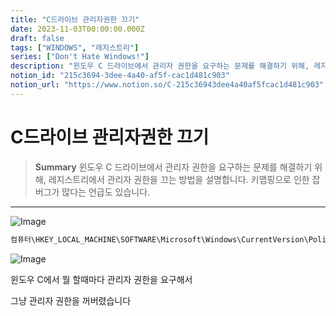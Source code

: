 ```yaml
---
title: "C드라이브 관리자권한 끄기"
date: 2023-11-03T00:00:00.000Z
draft: false
tags: ["WINDOWS", "레지스트리"]
series: ["Don't Hate Windows!"]
description: "윈도우 C 드라이브에서 관리자 권한을 요구하는 문제를 해결하기 위해, 레지스트리에서 관리자 권한을 끄는 방법을 설명합니다. 키맵핑으로 인한 잡버그가 많다는 언급도 있습니다."
notion_id: "215c3694-3dee-4a40-af5f-cac1d481c903"
notion_url: "https://www.notion.so/C-215c36943dee4a40af5fcac1d481c903"
---
```


# C드라이브 관리자권한 끄기

> **Summary**
> 윈도우 C 드라이브에서 관리자 권한을 요구하는 문제를 해결하기 위해, 레지스트리에서 관리자 권한을 끄는 방법을 설명합니다. 키맵핑으로 인한 잡버그가 많다는 언급도 있습니다.

---

![Image](https://prod-files-secure.s3.us-west-2.amazonaws.com/09ccd4d5-876c-4bba-bbdf-cc77a0a11257/11cd1f3c-70bb-4ab7-9e2c-2f1936e43f10/Untitled.png?X-Amz-Algorithm=AWS4-HMAC-SHA256&X-Amz-Content-Sha256=UNSIGNED-PAYLOAD&X-Amz-Credential=ASIAZI2LB46676RG6ZIJ%2F20250724%2Fus-west-2%2Fs3%2Faws4_request&X-Amz-Date=20250724T081023Z&X-Amz-Expires=3600&X-Amz-Security-Token=IQoJb3JpZ2luX2VjEAAaCXVzLXdlc3QtMiJHMEUCIASVRsk1jlST2fbh4P27PnpW2aq7EwYloE3RXNXRHnmaAiEA8JG2P9Kf183Kx%2Fz3hYwVWJQ9xAqNAlbFArq460ifRdcq%2FwMIKRAAGgw2Mzc0MjMxODM4MDUiDFA2GvPObNmP4Y0MnSrcA1gi%2BOnLvhDttNFrhCmitiwADTD0B4boVEC2UNhmdxJwvAXwP8bPcgRKj9W3pcyjSj%2BeAVtklD1WowFddSwDfa97OsK5NJyE29xS6ap6%2FzdvumPDvqyhL71Otk2Gj8zEheLI0LsN8io5FDzAH1Gs5NPK0MSIdqewzZnJk8J1zzPQtg6WbRbegygEk1wY0pMnZWkS7p7bgYcUAqcDxtuXPT2IPrirA4CL6LohR7FnzAi1tu1%2BhH67jCnlwxZgA82yKrXwLhpr6IYvbD04nXdL95WOw3MCNDi5Y8VY%2BW%2BaBFNI3e1fjFXnaNrOEReLGJAtmqZLK4QeX2kC8LJ49V7jW0CgGxKG%2BmylwCMhzYBkYLYIiLx1Uwtspygt9qJBMhwn%2BQKsYYK8WvUBEyQtzUbxECem8pAeMgW1NilpigLMbC9W16fdzxWDvDYbiXQCE4godaRNYd02mIZK%2BUPktMXnmNpyKwxkcN1g1iV1S84nT2C0Rz%2Fu1t3Ai0q7aAJPIBXtpP%2FlydV3UZb6MZJ1vG%2B6nnpruQVGR4dBUAIBMHKitySc8XNL7l7HI80iEO6xCXdehmgt4i2j%2FVWDGr2LzgVPr%2F72038emt4s948N00drAQwT6egBm%2F5XHMnJ1XewMIrPh8QGOqUBbvVvsJfZWTbByvCMXni27Jg1b1ISQ8cDz0J6FfR6FoSq5m%2Brgl%2FWEi5AFIWJUZ3s3%2F7gzIuA%2BP68gfyWzfTqRqdUpePjbP%2BbaVyNMiecCgMvjiWkw2k6WPcjTX2t%2F%2B4G1J18O6Bflwv%2Bq1cBjMGWdMrynHBGnDgZOFFyryVkk7hXiNDanE5W4m1PTUc87uALKADtQDKMWaHFMoCEC3l%2BNBsbxpgO&X-Amz-Signature=119aad40027caa6ecc587154a00a03081a209f18b488f620c671fe104ea281c8&X-Amz-SignedHeaders=host&x-amz-checksum-mode=ENABLED&x-id=GetObject)

```c#
컴퓨터\HKEY_LOCAL_MACHINE\SOFTWARE\Microsoft\Windows\CurrentVersion\Policies\System
```

![Image](https://prod-files-secure.s3.us-west-2.amazonaws.com/09ccd4d5-876c-4bba-bbdf-cc77a0a11257/8525155b-0b61-444e-b8d9-9b4f0e2305d5/Untitled.png?X-Amz-Algorithm=AWS4-HMAC-SHA256&X-Amz-Content-Sha256=UNSIGNED-PAYLOAD&X-Amz-Credential=ASIAZI2LB46676RG6ZIJ%2F20250724%2Fus-west-2%2Fs3%2Faws4_request&X-Amz-Date=20250724T081023Z&X-Amz-Expires=3600&X-Amz-Security-Token=IQoJb3JpZ2luX2VjEAAaCXVzLXdlc3QtMiJHMEUCIASVRsk1jlST2fbh4P27PnpW2aq7EwYloE3RXNXRHnmaAiEA8JG2P9Kf183Kx%2Fz3hYwVWJQ9xAqNAlbFArq460ifRdcq%2FwMIKRAAGgw2Mzc0MjMxODM4MDUiDFA2GvPObNmP4Y0MnSrcA1gi%2BOnLvhDttNFrhCmitiwADTD0B4boVEC2UNhmdxJwvAXwP8bPcgRKj9W3pcyjSj%2BeAVtklD1WowFddSwDfa97OsK5NJyE29xS6ap6%2FzdvumPDvqyhL71Otk2Gj8zEheLI0LsN8io5FDzAH1Gs5NPK0MSIdqewzZnJk8J1zzPQtg6WbRbegygEk1wY0pMnZWkS7p7bgYcUAqcDxtuXPT2IPrirA4CL6LohR7FnzAi1tu1%2BhH67jCnlwxZgA82yKrXwLhpr6IYvbD04nXdL95WOw3MCNDi5Y8VY%2BW%2BaBFNI3e1fjFXnaNrOEReLGJAtmqZLK4QeX2kC8LJ49V7jW0CgGxKG%2BmylwCMhzYBkYLYIiLx1Uwtspygt9qJBMhwn%2BQKsYYK8WvUBEyQtzUbxECem8pAeMgW1NilpigLMbC9W16fdzxWDvDYbiXQCE4godaRNYd02mIZK%2BUPktMXnmNpyKwxkcN1g1iV1S84nT2C0Rz%2Fu1t3Ai0q7aAJPIBXtpP%2FlydV3UZb6MZJ1vG%2B6nnpruQVGR4dBUAIBMHKitySc8XNL7l7HI80iEO6xCXdehmgt4i2j%2FVWDGr2LzgVPr%2F72038emt4s948N00drAQwT6egBm%2F5XHMnJ1XewMIrPh8QGOqUBbvVvsJfZWTbByvCMXni27Jg1b1ISQ8cDz0J6FfR6FoSq5m%2Brgl%2FWEi5AFIWJUZ3s3%2F7gzIuA%2BP68gfyWzfTqRqdUpePjbP%2BbaVyNMiecCgMvjiWkw2k6WPcjTX2t%2F%2B4G1J18O6Bflwv%2Bq1cBjMGWdMrynHBGnDgZOFFyryVkk7hXiNDanE5W4m1PTUc87uALKADtQDKMWaHFMoCEC3l%2BNBsbxpgO&X-Amz-Signature=f2fe096da8250c4c5ab3196f160c2b1e95e277ddc6248b929c730ce766b958a7&X-Amz-SignedHeaders=host&x-amz-checksum-mode=ENABLED&x-id=GetObject)


윈도우 C에서 뭘 할때마다 관리자 권한을 요구해서


그냥 관리자 권한을 꺼버렸습니다 


